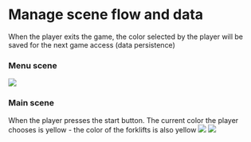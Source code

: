 # Manage scene flow and data
When the player exits the game, the color selected by the player will be saved for the next game access (data persistence)
### Menu scene
![](https://github.com/nguyen-duc-viet/Junior-Programmer-Starter/blob/master/GamePlayImages/1.png)
### Main scene
When the player presses the start button. The current color the player chooses is yellow - the color of the forklifts is also yellow
![](https://github.com/nguyen-duc-viet/Junior-Programmer-Starter/blob/master/GamePlayImages/2.png)
![](https://github.com/nguyen-duc-viet/Junior-Programmer-Starter/blob/master/GamePlayImages/3.png)
